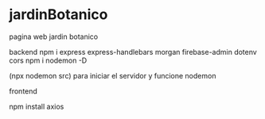 # jardinBotanico
pagina web jardin botanico

backend
npm i express express-handlebars morgan firebase-admin dotenv cors
npm i nodemon -D

(npx nodemon src) para iniciar el servidor y funcione nodemon

frontend

npm install axios
